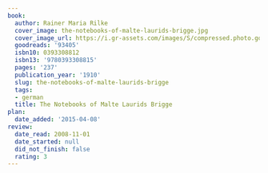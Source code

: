 ```yaml
---
book:
  author: Rainer Maria Rilke
  cover_image: the-notebooks-of-malte-laurids-brigge.jpg
  cover_image_url: https://i.gr-assets.com/images/S/compressed.photo.goodreads.com/books/1348925210l/93405.jpg
  goodreads: '93405'
  isbn10: 0393308812
  isbn13: '9780393308815'
  pages: '237'
  publication_year: '1910'
  slug: the-notebooks-of-malte-laurids-brigge
  tags:
  - german
  title: The Notebooks of Malte Laurids Brigge
plan:
  date_added: '2015-04-08'
review:
  date_read: 2008-11-01
  date_started: null
  did_not_finish: false
  rating: 3
---
```

